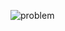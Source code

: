 ![problem](https://github.com/KadirErbas/Problems/assets/93327468/81ed3b0e-91cd-4373-a244-a4ba316981d5)
